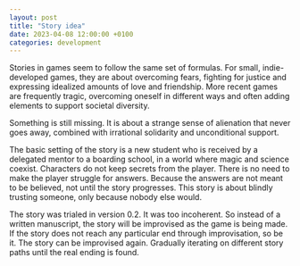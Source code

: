 ```yaml
---
layout: post
title: "Story idea"
date: 2023-04-08 12:00:00 +0100
categories: development
---
```


Stories in games seem to follow the same set of formulas. For small, indie-developed games, they are about overcoming fears, fighting for justice and expressing idealized amounts of love and friendship. More recent games are frequently tragic, overcoming oneself in different ways and often adding elements to support societal diversity.

Something is still missing. It is about a strange sense of alienation that never goes away, combined with irrational solidarity and unconditional support.

The basic setting of the story is a new student who is received by a delegated mentor to a boarding school, in a world where magic and science coexist. Characters do not keep secrets from the player. There is no need to make the player struggle for answers. Because the answers are not meant to be believed, not until the story progresses. This story is about blindly trusting someone, only because nobody else would.

The story was trialed in version 0.2. It was too incoherent. So instead of a written manuscript, the story will be improvised as the game is being made. If the story does not reach any particular end through improvisation, so be it. The story can be improvised again. Gradually iterating on different story paths until the real ending is found.